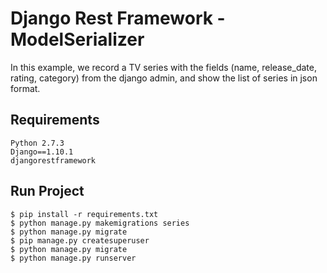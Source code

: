 # Django Rest Framework - ModelSerializer

In this example, we record a TV series with the fields (name, release_date, rating, category)
from the django admin, and show the list of series in json format.

## Requirements
```
Python 2.7.3
Django==1.10.1
djangorestframework
```

## Run Project
```
$ pip install -r requirements.txt
$ python manage.py makemigrations series
$ python manage.py migrate
$ pip manage.py createsuperuser
$ python manage.py migrate
$ python manage.py runserver
```
